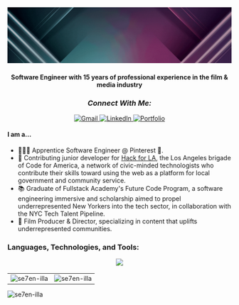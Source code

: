 <div width="360px" height="240px">
<img src="sarahalliv2.gif"/>
</div>

<h4 align="center">Software Engineer with 15 years of professional experience in the film & media industry </h4>

<h3 align="center" style="font-weight:bold; font-style:italic;">Connect With Me:</h3>

<div align="center">
  <a href="mailto:sarah@sah.nyc">
    <img src="https://img.shields.io/badge/Gmail-D14836?style=for-the-badge&logo=gmail&logoColor=white" alt="Gmail">
  </a>
  <a href="http://www.linkedin.com/in/allisarah/" target="_blank">
    <img src="https://img.shields.io/badge/LinkedIn-0077B5?style=for-the-badge&logo=linkedin&logoColor=white" alt="LinkedIn">
  </a>
  <a href="https://www.sah.nyc/" target="_blank">
    <img src="https://img.shields.io/badge/Portfolio-000000?style=for-the-badge&logo=About.me&logoColor=white" alt="Portfolio">
  </a>
</div>

#### **I am a...**

- 👩🏽‍💻 Apprentice Software Engineer @ Pinterest 📌.
- 🌴 Contributing junior developer for [Hack for LA](https://www.hackforla.org/), the Los Angeles brigade of Code for America, a network of civic-minded technologists who contribute their skills toward using the web as a platform for local government and community service.
- 📚 Graduate of Fullstack Academy's Future Code Program, a software engineering immersive and scholarship aimed to propel underrepresented New Yorkers into the tech sector, in collaboration with the NYC Tech Talent Pipeline.
- 🎥 Film Producer & Director, specializing in content that uplifts underrepresented communities.

### **Languages, Technologies, and Tools:**

<p align="center">
  <a href="https://skillicons.dev">
    <img src="https://skillicons.dev/icons?i=js,ts,py,html,css,threejs,tailwind,react,redux,express,sequelize,nodejs,webpack,postgres,firebase,nextjs,docker,git,ae,pr,ps" />
  </a>
</p>
<p align="center">

<!-- ### **Currently Learning:**

  <a href="https://skillicons.dev">
    <img src="https://skillicons.dev/icons?i=cpp,aws,pytorch,tensorflow,raspberrypi,blender" />
  </a>
</p> -->

<table>
  <tr>
    <td><img src="https://streak-stats.demolab.com?user=se7en-illa&theme=tokyonight" alt="se7en-illa" /></td>
    <td><img src="https://github-readme-stats-git-masterrstaa-rickstaa.vercel.app/api/top-langs?username=se7en-illa&theme=transparent&show_icons=true&locale=en&layout=compact" alt="se7en-illa" /></td>
  </tr>
</table>

<p align="left"> <img src="https://komarev.com/ghpvc/?username=se7en-illa&label=Profile%20views&color=0e75b6&style=flat" alt="se7en-illa" /> </p>
